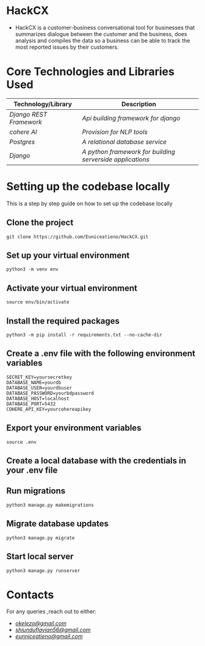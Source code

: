 # HackCX
  * HackCX is a customer-business conversational tool for businesses that 
  summarizes dialogue between  the customer and the business, 
  does  analysis and compiles the data so a business can be able  to track the most reported issues 
  by their customers. 

# Core Technologies and Libraries Used

Technology/Library | Description 
--- | --- |
*Django REST Framework* | *Api building framework for django*
*cohere AI* | *Provision for NLP tools*
*Postgres* | *A relational database service*
*Django* | *A python framework for building serverside applications*

  

# Setting up the codebase locally

This is a step by step guide on how to set up the codebase locally

Clone the project
----------------------
``` shell
git clone https://github.com/Euniceatieno/HackCX.git
```
Set up your virtual environment
----------------------
``` shell
python3 -m venv env
```
Activate your virtual environment
----------------------
``` shell
source env/bin/activate
```
Install the required packages
----------------------
``` shell
python3 -m pip install -r requirements.txt --no-cache-dir
```
Create a .env file with the following environment variables
------------------------------------------------------------------
``` shell
SECRET_KEY=yoursecretkey
DATABASE_NAME=yourdb
DATABASE_USER=yourdbuser
DATABASE_PASSWORD=yourbdpassword
DATABASE_HOST=localhost
DATABASE_PORT=5432
COHERE_API_KEY=yourcohereapikey
```
Export your environment variables
--------------------------------------------
``` shell
source .env
```
Create a local database with the credentials in your .env file
---------------------------------------------------------------

Run migrations
----------------------
``` shell
python3 manage.py makemigrations
```
Migrate database updates
----------------------
``` shell
python3 manage.py migrate
```
Start local server
----------------------
``` shell
python3 manage.py runserver
```

# Contacts
For any queries ,reach out to either: 
 * *okelezo@gmail.com*
 * *shiunduflavian56@gmail.com*
 * *eunniceatieno@gmail.com*

